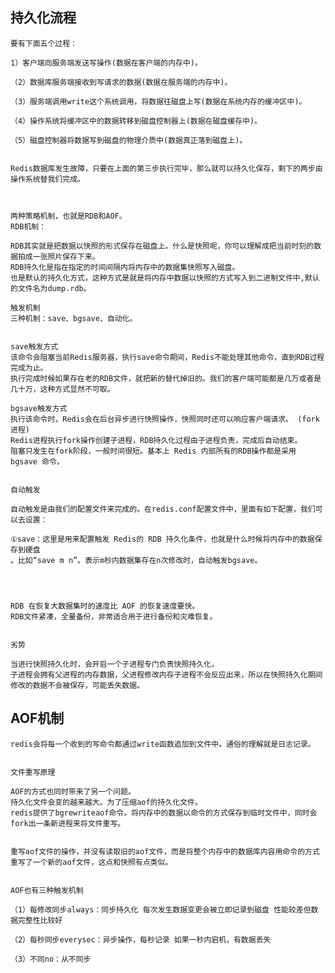 

## 持久化流程

    要有下面五个过程：
    
    1）客户端向服务端发送写操作(数据在客户端的内存中)。
    
    （2）数据库服务端接收到写请求的数据(数据在服务端的内存中)。
    
    （3）服务端调用write这个系统调用，将数据往磁盘上写(数据在系统内存的缓冲区中)。
    
    （4）操作系统将缓冲区中的数据转移到磁盘控制器上(数据在磁盘缓存中)。
    
    （5）磁盘控制器将数据写到磁盘的物理介质中(数据真正落到磁盘上)。
    
    
    Redis数据库发生故障，只要在上面的第三步执行完毕，那么就可以持久化保存，剩下的两步由操作系统替我们完成。
    
    
    
    两种策略机制，也就是RDB和AOF。
    RDB机制：
    
    RDB其实就是把数据以快照的形式保存在磁盘上。什么是快照呢，你可以理解成把当前时刻的数据拍成一张照片保存下来。
    RDB持久化是指在指定的时间间隔内将内存中的数据集快照写入磁盘。
    也是默认的持久化方式，这种方式是就是将内存中数据以快照的方式写入到二进制文件中,默认的文件名为dump.rdb。
    
    触发机制
    三种机制：save、bgsave、自动化。
    
    
    save触发方式
    该命令会阻塞当前Redis服务器，执行save命令期间，Redis不能处理其他命令，直到RDB过程完成为止。
    执行完成时候如果存在老的RDB文件，就把新的替代掉旧的。我们的客户端可能都是几万或者是几十万，这种方式显然不可取。
    
    bgsave触发方式
    执行该命令时，Redis会在后台异步进行快照操作，快照同时还可以响应客户端请求。 (fork 进程)
    Redis进程执行fork操作创建子进程，RDB持久化过程由子进程负责，完成后自动结束。
    阻塞只发生在fork阶段，一般时间很短。基本上 Redis 内部所有的RDB操作都是采用 bgsave 命令。
    
    
    自动触发
    
    自动触发是由我们的配置文件来完成的。在redis.conf配置文件中，里面有如下配置，我们可以去设置：
    
    ①save：这里是用来配置触发 Redis的 RDB 持久化条件，也就是什么时候将内存中的数据保存到硬盘
    。比如“save m n”。表示m秒内数据集存在n次修改时，自动触发bgsave。
    
    
    
    
    RDB 在恢复大数据集时的速度比 AOF 的恢复速度要快。
    RDB文件紧凑，全量备份，非常适合用于进行备份和灾难恢复。
    
    
    劣势
    
    当进行快照持久化时，会开启一个子进程专门负责快照持久化，
    子进程会拥有父进程的内存数据，父进程修改内存子进程不会反应出来，所以在快照持久化期间修改的数据不会被保存，可能丢失数据。
    
    
## AOF机制

    redis会将每一个收到的写命令都通过write函数追加到文件中。通俗的理解就是日志记录。
    
    
    文件重写原理
    
    AOF的方式也同时带来了另一个问题。
    持久化文件会变的越来越大。为了压缩aof的持久化文件。
    redis提供了bgrewriteaof命令。将内存中的数据以命令的方式保存到临时文件中，同时会fork出一条新进程来将文件重写。
    
    
    重写aof文件的操作，并没有读取旧的aof文件，而是将整个内存中的数据库内容用命令的方式重写了一个新的aof文件，这点和快照有点类似。
    
    
    AOF也有三种触发机制
    
    （1）每修改同步always：同步持久化 每次发生数据变更会被立即记录到磁盘 性能较差但数据完整性比较好
    
    （2）每秒同步everysec：异步操作，每秒记录 如果一秒内宕机，有数据丢失
    
    （3）不同no：从不同步
    
    
